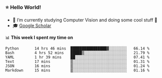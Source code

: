 ### ⭐️ Hello World!

<!--
**hologerry/hologerry** is a ✨ _special_ ✨ repository because its `README.md` (this file) appears on your GitHub profile.

Here are some ideas to get you started:

- 🔭 I’m currently working and studying on Computer Vision
- 🌱 I’m currently learning at Peking University
- 💬 Ask me about 
- 📫 How to reach me: E-mail
- 😄 Pronouns: he/his
- ⚡ Fun fact: Music is the Power
-->


- 🔭 I’m currently studying Computer Vision and doing some cool stuff 🤖
- 🎓 [Google Scholar](https://scholar.google.com/citations?user=3ykqW9wAAAAJ&hl=en)


📊 **This week I spent my time on**

<!--START_SECTION:waka-->

```text
Python       14 hrs 46 mins  ████████████████▓░░░░░░░░   66.14 %
Bash         4 hrs 52 mins   █████▒░░░░░░░░░░░░░░░░░░░   21.79 %
YAML         1 hr 39 mins    ██░░░░░░░░░░░░░░░░░░░░░░░   07.41 %
Text         17 mins         ▒░░░░░░░░░░░░░░░░░░░░░░░░   01.31 %
JSON         16 mins         ▒░░░░░░░░░░░░░░░░░░░░░░░░   01.24 %
Markdown     15 mins         ▒░░░░░░░░░░░░░░░░░░░░░░░░   01.16 %
```

<!--END_SECTION:waka-->
